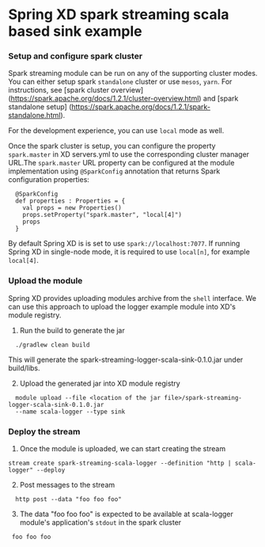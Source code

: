 Spring XD spark streaming scala based sink example
=================

### Setup and configure spark cluster

Spark streaming module can be run on any of the supporting cluster modes.
You can either setup spark `standalone` cluster or use `mesos`, `yarn`. For instructions, see [spark cluster overview] (https://spark.apache.org/docs/1.2.1/cluster-overview.html) and [spark standalone setup] (https://spark.apache.org/docs/1.2.1/spark-standalone.html).

For the development experience, you can use `local` mode as well.

Once the spark cluster is setup, you can configure the property `spark.master` in XD servers.yml to use the corresponding cluster manager URL.The `spark.master` URL property can be configured at the module implementation using `@SparkConfig` annotation that returns Spark configuration properties:

```
  @SparkConfig
  def properties : Properties = {
    val props = new Properties()
    props.setProperty("spark.master", "local[4]")
    props
  }
```

By default Spring XD is is set to use `spark://localhost:7077`. If running Spring XD in single-node mode, it is required to use `local[n]`, for example `local[4]`.

### Upload the module

Spring XD provides uploading modules archive from the `shell` interface. We can use this approach to upload the logger example module into XD's module registry.

1. Run the build to generate the jar

  ```
    ./gradlew clean build
  ```
  This will generate the spark-streaming-logger-scala-sink-0.1.0.jar under build/libs.
  
2. Upload the generated jar into XD module registry

  ```
    module upload --file <location of the jar file>/spark-streaming-logger-scala-sink-0.1.0.jar 
    --name scala-logger --type sink 
  ```
  
### Deploy the stream

1. Once the module is uploaded, we can start creating the stream

  ```
  stream create spark-streaming-scala-logger --definition "http | scala-logger" --deploy
  ```
  
2. Post messages to the stream

  ```
    http post --data "foo foo foo"
  ```
  
3. The data "foo foo foo" is expected to be available at scala-logger module's application's `stdout` in the spark cluster

  ```
   foo foo foo
  ```
